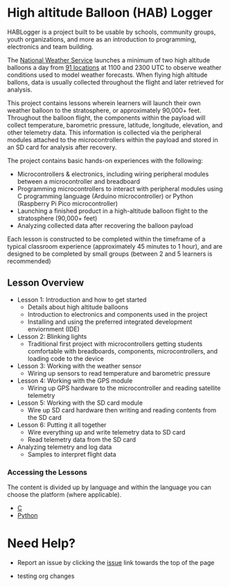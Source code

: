 # High altitude Balloon (HAB) Logger

HABLogger is a project built to be usable by schools, community groups, youth organizations, and more as an introduction to programming, electronics and team building.

The [National Weather Service](https://www.weather.gov/chs/upperair) launches a minimum of two high altitude balloons a day from [91 locations](https://www.weather.gov/upperair/nws_upper) at 1100 and 2300 UTC to observe weather conditions used to model weather forecasts. When flying high altitude ballons, data is usually collected throughout the flight and later retrieved for analysis.

This project contains lessons wherein learners will launch their own weather balloon to the stratosphere, or approximately 90,000+ feet. Throughout the balloon flight, the components within the payload will collect temperature, barometric pressure, latitude, longitude, elevation, and other telemetry data. This information is collected via the peripheral modules attached to the microcontrollers within the payload and stored in an SD card for analysis after recovery.

The project contains basic hands-on experiences with the following:

- Microcontrollers & electronics, including wiring peripheral modules between a microcontroller and breadboard
- Programming microcontrollers to interact with peripheral modules using C programming language (Arduino microcontroller) or Python (Raspberry Pi Pico microcontroller)
- Launching a finished product in a high-altitude balloon flight to the stratosphere (90,000+ feet)
- Analyzing collected data after recovering the balloon payload

Each lesson is constructed to be completed within the timeframe of a typical classroom experience (approximately 45 minutes to 1 hour), and are designed to be completed by small groups (between 2 and 5 learners is recommended)

## Lesson Overview

- Lesson 1: Introduction and how to get started
  - Details about high altitude balloons
  - Introduction to electronics and components used in the project
  - Installing and using the preferred integrated development enviornment (IDE)
- Lesson 2: Blinking lights
  - Traditional first project with microcontrollers getting students comfortable with breadboards, components, microcontrollers, and loading code to the device 
- Lesson 3: Working with the weather sensor
  - Wiring up sensors to read temperature and barometric pressure
- Lesson 4: Working with the GPS module
  - Wiring up GPS hardware to the microcontroller and reading satellite telemetry
- Lesson 5: Working with the SD card module
  - Wire up SD card hardware then writing and reading contents from the SD card
- Lesson 6: Putting it all together
  - Wire everything up and write telemetry data to SD card
  - Read telemetry data from the SD card
- Analyzing telemetry and log data
  - Samples to interpret flight data

### Accessing the Lessons

The content is divided up by language and within the language you can choose the platform (where applicable).
- [C](https://github.com/StateFarm-STEM/hablogger/tree/main/c)
- [Python](https://github.com/StateFarm-STEM/hablogger/tree/main/python)


# Need Help?

- Report an issue by clicking the [issue](https://github.com/StateFarm-STEM/hablogger/issues) link towards the top of the page

- testing org changes

